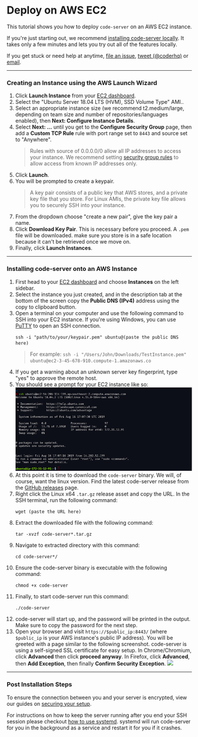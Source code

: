 # Deploy on AWS EC2

This tutorial shows you how to deploy `code-server` on an AWS EC2 instance.

If you're just starting out, we recommend
[installing code-server locally](self-hosted-docs). It takes only a few minutes
and lets you try out all of the features locally.

If you get stuck or need help at anytime, [file an issue](create-issue),
[tweet (@coderhq)](twitter-coderhq) or [email](email-coder).

[self-hosted-docs]: ../../self-hosted/index.md
[create-issue]: https://github.com/cdr/code-server/issues/new?title=Improve+AWS+quickstart+guide
[twitter-coderhq]: https://twitter.com/coderhq
[email-coder]: mailto:support@coder.com?subject=AWS%20quickstart%20guide

---

### Creating an Instance using the AWS Launch Wizard

1. Click **Launch Instance** from your [EC2 dashboard](ec2-home).
2. Select the "Ubuntu Server 18.04 LTS (HVM), SSD Volume Type" AMI..
3. Select an appropriate instance size (we recommend t2.medium/large, depending
   on team size and number of repositories/languages enabled), then **Next:
   Configure Instance Details**.
4. Select **Next: ...** until you get to the **Configure Security Group** page,
   then add a **Custom TCP Rule** rule with port range set to `8443` and source
   set to "Anywhere".
   > Rules with source of 0.0.0.0/0 allow all IP addresses to access your
   > instance. We recommend setting [security group rules](ec2-sg-docs) to allow
   > access from known IP addresses only.
5. Click **Launch**.
6. You will be prompted to create a keypair.
   > A key pair consists of a public key that AWS stores, and a private key file
   > that you store. For Linux AMIs, the private key file allows you to
   > securely SSH into your instance.
7. From the dropdown choose "create a new pair", give the key pair a name.
8. Click **Download Key Pair**. This is necessary before you proceed. A `.pem`
   file will be downloaded. make sure you store is in a safe location because it
   can't be retrieved once we move on.
9. Finally, click **Launch Instances**.

[ec2-home]: https://console.aws.amazon.com/ec2/v2/home
[ec2-sg-docs]: https://docs.aws.amazon.com/AWSEC2/latest/UserGuide/using-network-security.html?icmpid=docs_ec2_console

---

### Installing code-server onto an AWS Instance

1. First head to your [EC2 dashboard](ec2-home) and choose **Instances** on the
   left sidebar.
2. Select the instance you just created, and in the description tab at the
   bottom of the screen copy the **Public DNS (IPv4)** address using the copy to
   clipboard button.
3. Open a terminal on your computer and use the following command to SSH into
   your EC2 instance. If you're using Windows, you can use [PuTTY](putty-guide)
   to open an SSH connection.
   ```
   ssh -i "path/to/your/keypair.pem" ubuntu@(paste the public DNS here)
   ```
   > For example: `ssh -i "/Users/John/Downloads/TestInstance.pem" ubuntu@ec2-3-45-678-910.compute-1.amazonaws.co`
4. If you get a warning about an unknown server key fingerprint, type "yes" to
   approve the remote host.
5. You should see a prompt for your EC2 instance like so:
   <img src="../../assets/aws_ubuntu.png">
6. At this point it is time to download the `code-server` binary. We will, of
   course, want the linux version. Find the latest code-server release from the
   [GitHub releases](code-server-latest) page.
7. Right click the Linux x64 `.tar.gz` release asset and copy the URL. In the
   SSH terminal, run the following command:
   ```
   wget (paste the URL here)
   ```
8. Extract the downloaded file with the following command:
   ```
   tar -xvzf code-server*.tar.gz
   ```
9. Navigate to extracted directory with this command:
   ```
   cd code-server*/
   ```
10. Ensure the code-server binary is executable with the following command:
    ```
    chmod +x code-server
    ```
11. Finally, to start code-server run this command:
    ```
    ./code-server
    ```
12. code-server will start up, and the password will be printed in the output.
    Make sure to copy the password for the next step.
13. Open your browser and visit `https://$public_ip:8443/` (where `$public_ip`
    is your AWS instance's public IP address). You will be greeted with a page
    similar to the following screenshot. code-server is using a self-signed SSL
    certificate for easy setup. In Chrome/Chromium, click **Advanced** then
    click **proceed anyway**. In Firefox, click **Advanced**, then **Add
    Exception**, then finally **Confirm Security Exception**.
    <img src="../../assets/chrome_warning.png">

[putty-guide]: https://docs.aws.amazon.com/AWSEC2/latest/UserGuide/putty.html
[code-server-latest]: https://github.com/cdr/code-server/releases/latest

---

### Post Installation Steps

To ensure the connection between you and your server is encrypted, view our
guides on [securing your setup](security-guide).

For instructions on how to keep the server running after you end your SSH
session please checkout [how to use systemd](systemd-guide). systemd will run
code-server for you in the background as a service and restart it for you if it
crashes.

[security-guide]: ../../security/index.md
[systemd-guide]: https://www.digitalocean.com/community/tutorials/how-to-configure-a-linux-service-to-start-automatically-after-a-crash-or-reboot-part-1-practical-examples
